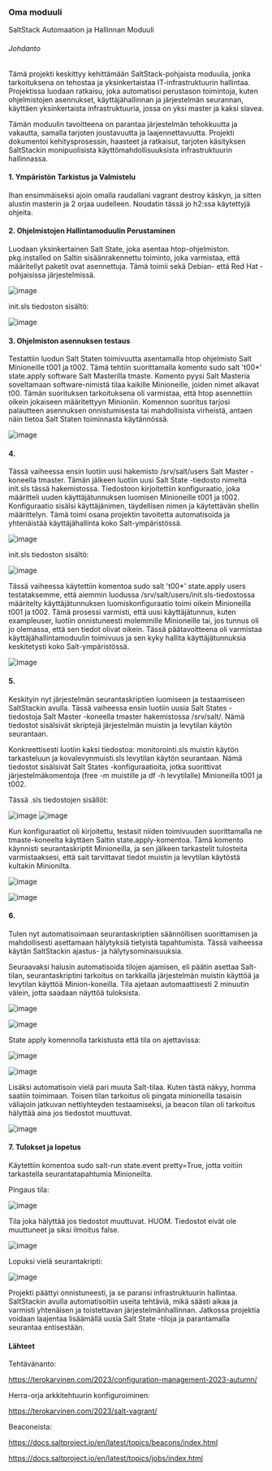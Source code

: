 ### Oma moduuli
SaltStack Automaation ja Hallinnan Moduuli

 
###### Johdanto

Tämä projekti keskittyy kehittämään SaltStack-pohjaista moduulia, jonka tarkoituksena on tehostaa ja yksinkertaistaa IT-infrastruktuurin hallintaa. Projektissa luodaan ratkaisu, joka automatisoi perustason toimintoja, kuten ohjelmistojen asennukset, käyttäjähallinnan ja järjestelmän seurannan, käyttäen yksinkertaista infrastruktuuria, jossa on yksi master ja kaksi slavea.

Tämän moduulin tavoitteena on parantaa järjestelmän tehokkuutta ja vakautta, samalla tarjoten joustavuutta ja laajennettavuutta. Projekti dokumentoi kehitysprosessin, haasteet ja ratkaisut, tarjoten käsityksen SaltStackin monipuolisista käyttömahdollisuuksista infrastruktuurin hallinnassa.

#### 1. Ympäristön Tarkistus ja Valmistelu
Ihan ensimmäiseksi ajoin omalla raudallani vagrant destroy käskyn, ja sitten alustin masterin ja 2 orjaa uudelleen. Noudatin tässä jo h2:ssa käytettyjä ohjeita.

#### 2. Ohjelmistojen Hallintamoduulin Perustaminen

Luodaan yksinkertainen Salt State, joka asentaa htop-ohjelmiston. pkg.installed on Saltin sisäänrakennettu toiminto, joka varmistaa, että määritellyt paketit ovat asennettuja. Tämä toimii sekä Debian- että Red Hat -pohjaisissa järjestelmissä.

![image](https://github.com/vilikaihola/Palvelinten-hallinta/assets/148875596/090cb428-cf89-4e85-a1a1-8cb7f6b319ae)

init.sls tiedoston sisältö:

![image](https://github.com/vilikaihola/Palvelinten-hallinta/assets/148875596/8083f615-1fa6-42d0-85db-5a5e0c6e9c83)

#### 3. Ohjelmiston asennuksen testaus
Testattiin luodun Salt Staten toimivuutta asentamalla htop ohjelmisto Salt Minioneille t001 ja t002. Tämä tehtiin suorittamalla komento sudo salt 't00*' state.apply software Salt Masterilla tmaste. Komento pyysi Salt Masteria soveltamaan software-nimistä tilaa kaikille Minioneille, joiden nimet alkavat t00. Tämän suorituksen tarkoituksena oli varmistaa, että htop asennettiin oikein jokaiseen määritettyyn Minioniin. Komennon suoritus tarjosi palautteen asennuksen onnistumisesta tai mahdollisista virheistä, antaen näin tietoa Salt Staten toiminnasta käytännössä.

![image](https://github.com/vilikaihola/Palvelinten-hallinta/assets/148875596/d186c368-100a-4894-8d6c-779bb05a3c2c)

#### 4. 

Tässä vaiheessa ensin luotiin uusi hakemisto /srv/salt/users Salt Master -koneella tmaster. Tämän jälkeen luotiin uusi Salt State -tiedosto nimeltä init.sls tässä hakemistossa. Tiedostoon kirjoitettiin konfiguraatio, joka määritteli uuden käyttäjätunnuksen luomisen Minioneille t001 ja t002. Konfiguraatio sisälsi käyttäjänimen, täydellisen nimen ja käytettävän shellin määrittelyn. Tämä toimi osana projektin tavoitetta automatisoida ja yhtenäistää käyttäjähallinta koko Salt-ympäristössä.

![image](https://github.com/vilikaihola/Palvelinten-hallinta/assets/148875596/4229bdd4-50e1-4abb-a6f5-7176e93929a6)

init.sls tiedoston sisältö: 

![image](https://github.com/vilikaihola/Palvelinten-hallinta/assets/148875596/38d64387-9782-4d8e-89bf-21ef405a022f)

Tässä vaiheessa käytettiin komentoa sudo salt 't00*' state.apply users testataksemme, että aiemmin luodussa /srv/salt/users/init.sls-tiedostossa määritelty käyttäjätunnuksen luomiskonfiguraatio toimi oikein Minioneilla t001 ja t002. Tämä prosessi varmisti, että uusi käyttäjätunnus, kuten exampleuser, luotiin onnistuneesti molemmille Minioneille tai, jos tunnus oli jo olemassa, että sen tiedot olivat oikein. Tässä päätavoitteena oli varmistaa käyttäjähallintamoduulin toimivuus ja sen kyky hallita käyttäjätunnuksia keskitetysti koko Salt-ympäristössä.

![image](https://github.com/vilikaihola/Palvelinten-hallinta/assets/148875596/a0455913-2f3c-4512-a2ee-554a86e52d09)

#### 5. 
Keskityin nyt järjestelmän seurantaskriptien luomiseen ja testaamiseen SaltStackin avulla. Tässä vaiheessa ensin luotiin uusia Salt States -tiedostoja Salt Master -koneella tmaster hakemistossa /srv/salt/. Nämä tiedostot sisälsivät skriptejä järjestelmän muistin ja levytilan käytön seurantaan.

Konkreettisesti luotiin kaksi tiedostoa: monitorointi.sls muistin käytön tarkasteluun ja kovalevynmuisti.sls levytilan käytön seurantaan. Nämä tiedostot sisälsivät Salt States -konfiguraatioita, jotka suorittivat järjestelmäkomentoja (free -m muistille ja df -h levytilalle) Minioneilla t001 ja t002.

Tässä .sls tiedostojen sisällöt:





![image](https://github.com/vilikaihola/Palvelinten-hallinta/assets/148875596/3dc919ea-53a0-48b1-88c7-f63bd2e6eec4)  ![image](https://github.com/vilikaihola/Palvelinten-hallinta/assets/148875596/e1a0ccc3-a6a1-42aa-814e-71793ea20303)





Kun konfiguraatiot oli kirjoitettu, testasit niiden toimivuuden suorittamalla ne tmaste-koneelta käyttäen Saltin state.apply-komentoa. Tämä komento käynnisti seurantaskriptit Minioneilla, ja sen jälkeen tarkastelit tulosteita varmistaaksesi, että sait tarvittavat tiedot muistin ja levytilan käytöstä kultakin Minionilta.



![image](https://github.com/vilikaihola/Palvelinten-hallinta/assets/148875596/d3fb7bdc-434c-4c50-b780-920aa5850e8a)



![image](https://github.com/vilikaihola/Palvelinten-hallinta/assets/148875596/364b4873-1f27-4a18-8279-e74464873530)


#### 6. 

Tulen nyt automatisoimaan seurantaskriptien säännöllisen suorittamisen ja mahdollisesti asettamaan hälytyksiä tietyistä tapahtumista. Tässä vaiheessa käytän SaltStackin ajastus- ja hälytysominaisuuksia.

Seuraavaksi halusin automatisoida tilojen ajamisen, eli päätin asettaa Salt-tilan, seurantaskriptini tarkoitus on tarkkailla järjestelmän muistin käyttöä ja levytilan käyttöä Minion-koneilla. Tila ajetaan automaattisesti 2 minuutin välein, jotta saadaan näyttöä tuloksista.

![image](https://github.com/vilikaihola/Palvelinten-hallinta/assets/148875596/0b6051bb-c488-40ba-ae9c-6cd7a3560bec)


![image](https://github.com/vilikaihola/Palvelinten-hallinta/assets/148875596/5ed2c68e-d7d7-467e-af05-be4d1652d1c2)

State apply komennolla tarkistusta että tila on ajettavissa:

![image](https://github.com/vilikaihola/Palvelinten-hallinta/assets/148875596/41335cb6-ff8f-483c-9dfe-174df31f2eff)


![image](https://github.com/vilikaihola/Palvelinten-hallinta/assets/148875596/9903f994-5bca-4ae0-a982-ed1e66dc6944)

Lisäksi automatisoin vielä pari muuta Salt-tilaa. Kuten tästä näkyy, homma saatiin toimimaan. Toisen tilan tarkoitus oli pingata minioneilla tasaisin väliajoin jatkuvan nettiyhteyden testaamiseksi, ja beacon tilan oli tarkoitus hälyttää aina jos tiedostot muuttuvat.

![image](https://github.com/vilikaihola/Palvelinten-hallinta/assets/148875596/eb1ec431-559b-43f7-9823-5e2c7b73adb7)

#### 7. Tulokset ja lopetus

Käytettiin komentoa sudo salt-run state.event pretty=True, jotta voitiin tarkastella seurantatapahtumia Minioneilta.

Pingaus tila:

![image](https://github.com/vilikaihola/Palvelinten-hallinta/assets/148875596/7cb13d3e-db30-4161-9f2d-385b70c45694)

Tila joka hälyttää jos tiedostot muuttuvat. HUOM. Tiedostot eivät ole muuttuneet ja siksi ilmoitus false.

![image](https://github.com/vilikaihola/Palvelinten-hallinta/assets/148875596/fa26fe8c-d5f6-4a96-ba7f-19385ccee481)


Lopuksi vielä seurantakripti:

![image](https://github.com/vilikaihola/Palvelinten-hallinta/assets/148875596/def05d8f-858d-485e-8bb6-affad98f0f60)



Projekti päättyi onnistuneesti, ja se paransi infrastruktuurin hallintaa. SaltStackin avulla automatisoitiin useita tehtäviä, mikä säästi aikaa ja varmisti yhtenäisen ja toistettavan järjestelmänhallinnan. Jatkossa projektia voidaan laajentaa lisäämällä uusia Salt State -tiloja ja parantamalla seurantaa entisestään.

#### Lähteet

Tehtävänanto:

https://terokarvinen.com/2023/configuration-management-2023-autumn/

Herra-orja arkkitehtuurin konfiguroiminen:

https://terokarvinen.com/2023/salt-vagrant/

Beaconeista:

https://docs.saltproject.io/en/latest/topics/beacons/index.html

https://docs.saltproject.io/en/latest/topics/jobs/index.html
